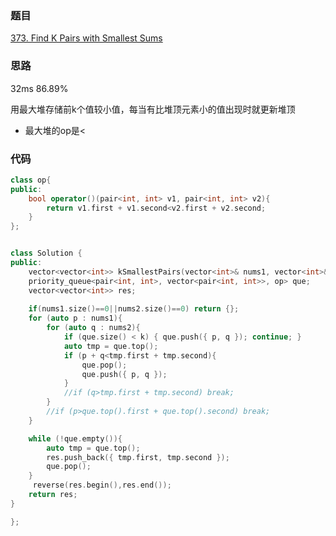 ### 题目
[373. Find K Pairs with Smallest Sums](https://leetcode-cn.com/problems/find-k-pairs-with-smallest-sums/submissions/)
### 思路
32ms 86.89%

用最大堆存储前k个值较小值，每当有比堆顶元素小的值出现时就更新堆顶

+ 最大堆的op是<

### 代码
```c++
class op{
public:
	bool operator()(pair<int, int> v1, pair<int, int> v2){
		return v1.first + v1.second<v2.first + v2.second;
	}
};


class Solution {
public:
    vector<vector<int>> kSmallestPairs(vector<int>& nums1, vector<int>& nums2, int k) {
	priority_queue<pair<int, int>, vector<pair<int, int>>, op> que;
	vector<vector<int>> res;
        
    if(nums1.size()==0||nums2.size()==0) return {};
	for (auto p : nums1){
		for (auto q : nums2){
			if (que.size() < k) { que.push({ p, q }); continue; }
			auto tmp = que.top();
			if (p + q<tmp.first + tmp.second){
				que.pop();
				que.push({ p, q });
			}
			//if (q>tmp.first + tmp.second) break;
		}
		//if (p>que.top().first + que.top().second) break;
	}

	while (!que.empty()){
		auto tmp = que.top();
		res.push_back({ tmp.first, tmp.second });
		que.pop();
	}
     reverse(res.begin(),res.end());
	return res;
}

};
```
